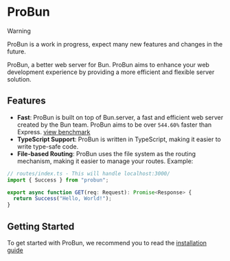 # ProBun

> [!WARNING]
> ProBun is a work in progress, expect many new features and changes in the future.

ProBun, a better web server for Bun. ProBun aims to enhance your web development experience by providing a more efficient and flexible server solution.

## Features

- **Fast**: ProBun is built on top of Bun.server, a fast and efficient web server created by the Bun team. ProBun aims to be over `544.60%` faster than Express. [view benchmark](https://probun.dev/docs/benchmark.html)
- **TypeScript Support**: ProBun is written in TypeScript, making it easier to write type-safe code.
- **File-based Routing**: ProBun uses the file system as the routing mechanism, making it easier to manage your routes. Example:

```typescript
// routes/index.ts - This will handle localhost:3000/
import { Success } from "probun";

export async function GET(req: Request): Promise<Response> {
  return Success("Hello, World!");
}
```

## Getting Started

To get started with ProBun, we recommend you to read the [installation guide](https://probun.dev/docs/getting-started.html)
